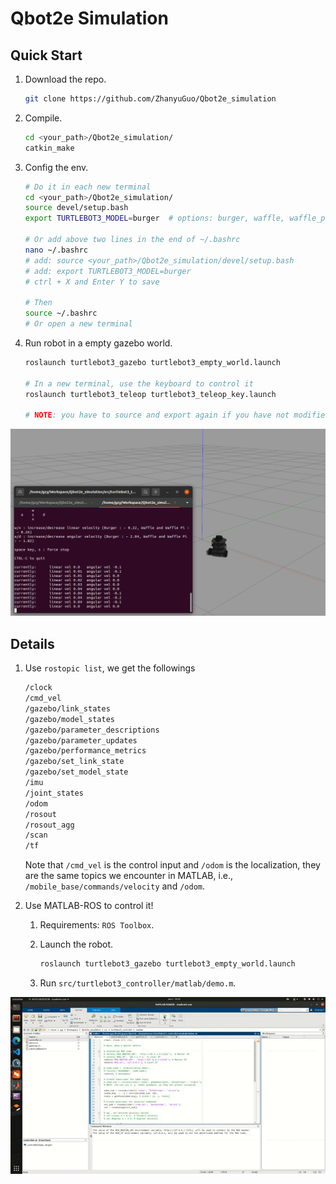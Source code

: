 # Qbot2e Simulation

## Quick Start

1. Download the repo.
    ```bash
    git clone https://github.com/ZhanyuGuo/Qbot2e_simulation
    ```

2. Compile.
    ```bash
    cd <your_path>/Qbot2e_simulation/
    catkin_make
    ```

3. Config the env.
    ```bash
    # Do it in each new terminal
    cd <your_path>/Qbot2e_simulation/
    source devel/setup.bash
    export TURTLEBOT3_MODEL=burger  # options: burger, waffle, waffle_pi

    # Or add above two lines in the end of ~/.bashrc
    nano ~/.bashrc
    # add: source <your_path>/Qbot2e_simulation/devel/setup.bash
    # add: export TURTLEBOT3_MODEL=burger
    # ctrl + X and Enter Y to save
    
    # Then
    source ~/.bashrc
    # Or open a new terminal
     ```

4. Run robot in a empty gazebo world.
   ```bash
   roslaunch turtlebot3_gazebo turtlebot3_empty_world.launch

   # In a new terminal, use the keyboard to control it
   roslaunch turtlebot3_teleop turtlebot3_teleop_key.launch

   # NOTE: you have to source and export again if you have not modified the ~/.bashrc
   ```

![demo1](./asset/demo1.png)

## Details

1. Use `rostopic list`, we get the followings
    ```bash
    /clock
    /cmd_vel
    /gazebo/link_states
    /gazebo/model_states
    /gazebo/parameter_descriptions
    /gazebo/parameter_updates
    /gazebo/performance_metrics
    /gazebo/set_link_state
    /gazebo/set_model_state
    /imu
    /joint_states
    /odom
    /rosout
    /rosout_agg
    /scan
    /tf
    ```

    Note that `/cmd_vel` is the control input and `/odom` is the localization, they are the same topics we encounter in MATLAB, i.e., `/mobile_base/commands/velocity` and `/odom`.

2. Use MATLAB-ROS to control it!
   1. Requirements: `ROS Toolbox`.

   2. Launch the robot.
        ```bash
        roslaunch turtlebot3_gazebo turtlebot3_empty_world.launch
        ```

   3. Run `src/turtlebot3_controller/matlab/demo.m`.

![demo2](./asset/demo2.gif)
